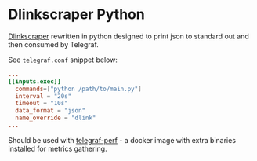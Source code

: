 # Dlinkscraper Python

[Dlinkscraper](https://github.com/mavi0/dlinkscraper) rewritten in python designed to print json to standard out and then consumed by Telegraf. 

See `telegraf.conf` snippet below:

```TOML
...
[[inputs.exec]]
  commands=["python /path/to/main.py"]
  interval = "20s"
  timeout = "10s"
  data_format = "json"
  name_override = "dlink"
...
  ```

Should be used with [telegraf-perf](https://github.com/mavi0/telegraf-perf) - a docker image with extra binaries installed for metrics gathering. 